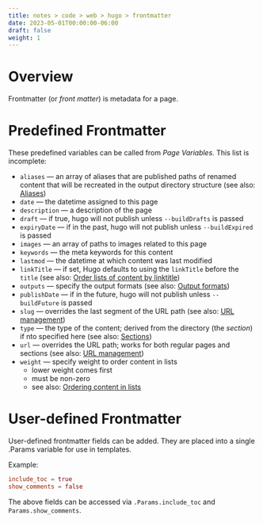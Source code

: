 ```yaml
---
title: notes > code > web > hugo > frontmatter
date: 2023-05-01T00:00:00-06:00
draft: false
weight: 1
---
```


# Overview
Frontmatter (or *front matter*) is metadata for a page.

# Predefined Frontmatter
These predefined variables can be called from *Page Variables*.  This list is incomplete:
- `aliases` — an array of aliases that are published paths of renamed content that will be recreated in the output directory structure (see also: [Aliases](https://gohugo.io/content-management/urls/#aliases))
- `date` — the datetime assigned to this page
- `description` — a description of the page
- `draft` — if true, hugo will not publish unless `--buildDrafts` is passed
- `expiryDate` — if in the past, hugo will not publish unless `--buildExpired` is passed
- `images` — an array of paths to images related to this page
- `keywords` — the meta keywords for this content
- `lastmod` — the datetime at which content was last modified
- `linkTitle` — if set, Hugo defaults to using the `linkTitle` before the `title` (see also: [Order lists of content by linktitle](https://gohugo.io/templates/lists/#by-link-title))
- `outputs` — specify the output formats (see also: [Output formats](https://gohugo.io/templates/output-formats/))
- `publishDate` — if in the future, hugo will not publish unless `--buildFuture` is passed
- `slug` — overrides the last segment of the URL path (see also: [URL management](https://gohugo.io/content-management/urls/#slug))
- `type` — the type of the content; derived from the directory (the *section*) if nto specified here (see also: [Sections](https://gohugo.io/content-management/sections/))
- `url` — overrides the URL path; works for both regular pages and sections (see also: [URL management](https://gohugo.io/content-management/urls/#slug))
- `weight` — specify weight to order content in lists
  - lower weight comes first
  - must be non-zero
  - see also: [Ordering content in lists](https://gohugo.io/templates/lists/#order-content)

# User-defined Frontmatter
User-defined frontmatter fields can be added.  They are placed into a single .Params variable for use in templates.

Example:
```toml
include_toc = true
show_comments = false
```

The above fields can be accessed via `.Params.include_toc` and `Params.show_comments`.
